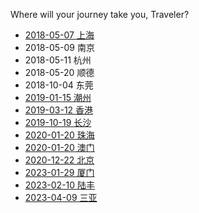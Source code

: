 Where will your journey take you, Traveler?

- [2018-05-07 上海](traveler/shanghai.md)
- 2018-05-09 南京
- 2018-05-11 杭州
- 2018-05-20 顺德
- 2018-10-04 东莞
- [2019-01-15 潮州](traveler/chaozhou.md)
- [2019-03-12 香港](traveler/hongkong.md)
- [2019-10-19 长沙](traveler/changsha.md)
- [2020-01-20 珠海](traveler/zhuhai.md)
- [2020-01-20 澳门](traveler/aomen.md)
- [2020-12-22 北京](traveler/beijing.md)
- [2023-01-29 厦门](traveler/xiamen.md)
- [2023-02-10 陆丰](traveler/lufeng.md)
- [2023-04-09 三亚](traveler/sanya.md)